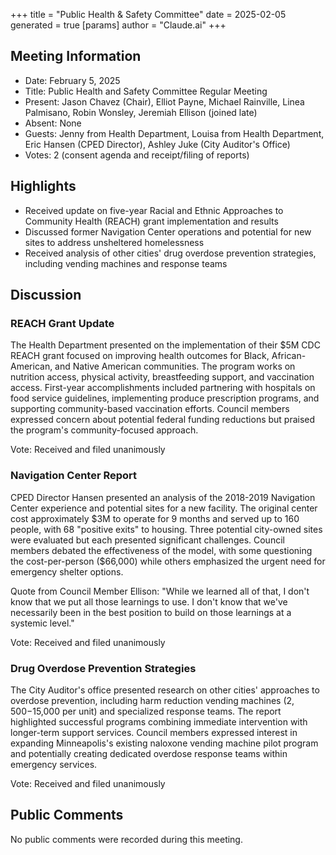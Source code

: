 +++
title = "Public Health & Safety Committee"
date = 2025-02-05
 generated = true
[params]
  author = "Claude.ai"
+++

## Meeting Information
- Date: February 5, 2025
- Title: Public Health and Safety Committee Regular Meeting
- Present: Jason Chavez (Chair), Elliot Payne, Michael Rainville, Linea Palmisano, Robin Wonsley, Jeremiah Ellison (joined late)
- Absent: None
- Guests: Jenny from Health Department, Louisa from Health Department, Eric Hansen (CPED Director), Ashley Juke (City Auditor's Office)
- Votes: 2 (consent agenda and receipt/filing of reports)

## Highlights
- Received update on five-year Racial and Ethnic Approaches to Community Health (REACH) grant implementation and results
- Discussed former Navigation Center operations and potential for new sites to address unsheltered homelessness
- Received analysis of other cities' drug overdose prevention strategies, including vending machines and response teams

## Discussion

### REACH Grant Update
The Health Department presented on the implementation of their $5M CDC REACH grant focused on improving health outcomes for Black, African-American, and Native American communities. The program works on nutrition access, physical activity, breastfeeding support, and vaccination access. First-year accomplishments included partnering with hospitals on food service guidelines, implementing produce prescription programs, and supporting community-based vaccination efforts. Council members expressed concern about potential federal funding reductions but praised the program's community-focused approach.

Vote: Received and filed unanimously

### Navigation Center Report
CPED Director Hansen presented an analysis of the 2018-2019 Navigation Center experience and potential sites for a new facility. The original center cost approximately $3M to operate for 9 months and served up to 160 people, with 68 "positive exits" to housing. Three potential city-owned sites were evaluated but each presented significant challenges. Council members debated the effectiveness of the model, with some questioning the cost-per-person ($66,000) while others emphasized the urgent need for emergency shelter options.

Quote from Council Member Ellison: "While we learned all of that, I don't know that we put all those learnings to use. I don't know that we've necessarily been in the best position to build on those learnings at a systemic level."

Vote: Received and filed unanimously

### Drug Overdose Prevention Strategies
The City Auditor's office presented research on other cities' approaches to overdose prevention, including harm reduction vending machines ($2,500-$15,000 per unit) and specialized response teams. The report highlighted successful programs combining immediate intervention with longer-term support services. Council members expressed interest in expanding Minneapolis's existing naloxone vending machine pilot program and potentially creating dedicated overdose response teams within emergency services.

Vote: Received and filed unanimously

## Public Comments
No public comments were recorded during this meeting.
